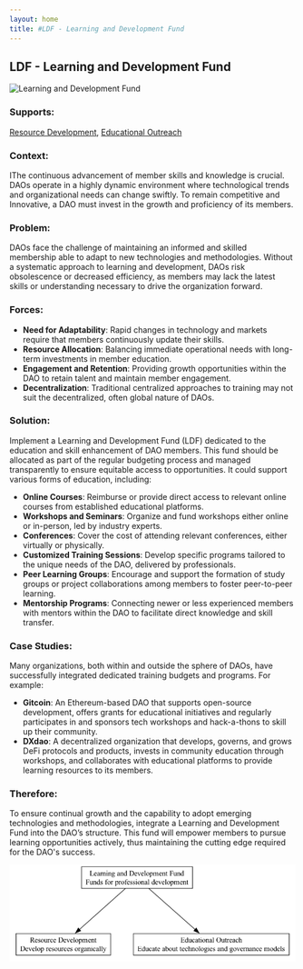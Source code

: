 ```yaml
---
layout: home
title: #LDF - Learning and Development Fund
---
```


## LDF - Learning and Development Fund

![Learning and Development Fund](./output/illustration/learning_and_development_fund_illustration_v3.png)

### Supports:

[Resource Development](./resource_development.html), [Educational Outreach](education_outreach.md)

### Context:

IThe continuous advancement of member skills and knowledge is crucial. DAOs operate in a highly dynamic environment where technological trends and organizational needs can change swiftly. To remain competitive and Innovative, a DAO must invest in the growth and proficiency of its members.

### Problem:

DAOs face the challenge of maintaining an informed and skilled membership able to adapt to new technologies and methodologies. Without a systematic approach to learning and development, DAOs risk obsolescence or decreased efficiency, as members may lack the latest skills or understanding necessary to drive the organization forward.

### Forces:

- **Need for Adaptability**: Rapid changes in technology and markets require that members continuously update their skills.
- **Resource Allocation**: Balancing immediate operational needs with long-term investments in member education.
- **Engagement and Retention**: Providing growth opportunities within the DAO to retain talent and maintain member engagement.
- **Decentralization**: Traditional centralized approaches to training may not suit the decentralized, often global nature of DAOs.

### Solution:

Implement a Learning and Development Fund (LDF) dedicated to the education and skill enhancement of DAO members. This fund should be allocated as part of the regular budgeting process and managed transparently to ensure equitable access to opportunities. It could support various forms of education, including:

- **Online Courses**: Reimburse or provide direct access to relevant online courses from established educational platforms.
- **Workshops and Seminars**: Organize and fund workshops either online or in-person, led by industry experts.
- **Conferences**: Cover the cost of attending relevant conferences, either virtually or physically.
- **Customized Training Sessions**: Develop specific programs tailored to the unique needs of the DAO, delivered by professionals.
- **Peer Learning Groups**: Encourage and support the formation of study groups or project collaborations among members to foster peer-to-peer learning.
- **Mentorship Programs**: Connecting newer or less experienced members with mentors within the DAO to facilitate direct knowledge and skill transfer.

### Case Studies:

Many organizations, both within and outside the sphere of DAOs, have successfully integrated dedicated training budgets and programs. For example:

- **Gitcoin**: An Ethereum-based DAO that supports open-source development, offers grants for educational initiatives and regularly participates in and sponsors tech workshops and hack-a-thons to skill up their community.
- **DXdao**: A decentralized organization that develops, governs, and grows DeFi protocols and products, invests in community education through workshops, and collaborates with educational platforms to provide learning resources to its members.

### Therefore:

To ensure continual growth and the capability to adopt emerging technologies and methodologies, integrate a Learning and Development Fund into the DAO’s structure. This fund will empower members to pursue learning opportunities actively, thus maintaining the cutting edge required for the DAO's success.

![Learning and Development Fund](./output/learning_and_development_fund_specific_graph_v3.png)

